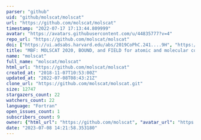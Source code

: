 ```yaml
---
parser: "github"
uid: "github/molscat/molscat"
url: "https://github.com/molscat/molscat"
timestamp: "2022-07-17 17:13:44.809999"
avatar: "https://avatars.githubusercontent.com/u/44835777?v=4"
repo_url: "https://github.com/molscat/molscat"
doi: ["https://ui.adsabs.harvard.edu/abs/2019CoPhC.241....9H", "https://ui.adsabs.harvard.edu/abs/2020ascl.soft10001H/abstract"]
title: "MBF: MOLSCAT 2020, BOUND, and FIELD for atomic and molecular collisions"
name: "molscat"
full_name: "molscat/molscat"
html_url: "https://github.com/molscat/molscat"
created_at: "2018-11-07T10:53:00Z"
updated_at: "2022-07-08T08:43:21Z"
clone_url: "https://github.com/molscat/molscat.git"
size: 12747
stargazers_count: 22
watchers_count: 22
language: "Fortran"
open_issues_count: 1
subscribers_count: 9
owner: {"html_url": "https://github.com/molscat", "avatar_url": "https://avatars.githubusercontent.com/u/44835777?v=4", "login": "molscat", "type": "Organization"}
date: "2023-07-08 14:21:58.353180"
---
```

